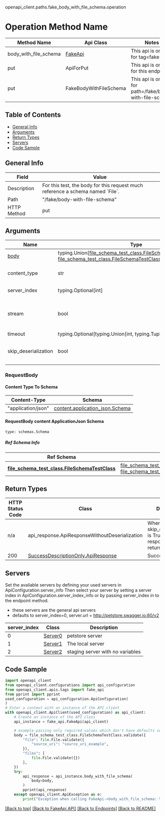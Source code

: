 openapi_client.paths.fake_body_with_file_schema.operation
# Operation Method Name

| Method Name | Api Class | Notes |
| ----------- | --------- | ----- |
| body_with_file_schema | [FakeApi](../../apis/tags/fake_api.md) | This api is only for tag=fake |
| put | ApiForPut | This api is only for this endpoint |
| put | FakeBodyWithFileSchema | This api is only for path=/fake/body-with-file-schema |

## Table of Contents
- [General Info](#general-info)
- [Arguments](#arguments)
- [Return Types](#return-types)
- [Servers](#servers)
- [Code Sample](#code-sample)

## General Info
| Field | Value |
| ----- | ----- |
| Description | For this test, the body for this request much reference a schema named &#x60;File&#x60;. |
| Path | "/fake/body-with-file-schema" |
| HTTP Method | put |

## Arguments

Name | Type | Description  | Notes
------------- | ------------- | ------------- | -------------
[body](#requestbody) | typing.Union[[file_schema_test_class.FileSchemaTestClassDictInput](../../components/schema/file_schema_test_class.md#fileschematestclassdictinput), [file_schema_test_class.FileSchemaTestClassDict](../../components/schema/file_schema_test_class.md#fileschematestclassdict)] | required |
content_type | str | optional, default is 'application/json' | Selects the schema and serialization of the request body. value must be one of ['application/json']
server_index | typing.Optional[int] | default is None | Allows one to select a different [server](#servers). If not None, must be one of [0, 1, 2]
stream | bool | default is False | if True then the response.content will be streamed and loaded from a file like object. When downloading a file, set this to True to force the code to deserialize the content to a FileSchema file
timeout | typing.Optional[typing.Union[int, typing.Tuple]] | default is None | the timeout used by the rest client
skip_deserialization | bool | default is False | when True, headers and body will be unset and an instance of api_response.ApiResponseWithoutDeserialization will be returned

### RequestBody

#### Content Type To Schema
Content-Type | Schema
------------ | -------
"application/json" | [content.application_json.Schema](#requestbody-content-applicationjson-schema)

#### RequestBody content ApplicationJson Schema
```
type: schemas.Schema
```

##### Ref Schema Info
Ref Schema | Input Type | Output Type
---------- | ---------- | -----------
[**file_schema_test_class.FileSchemaTestClass**](../../components/schema/file_schema_test_class.md) | [file_schema_test_class.FileSchemaTestClassDictInput](../../components/schema/file_schema_test_class.md#fileschematestclassdictinput), [file_schema_test_class.FileSchemaTestClassDict](../../components/schema/file_schema_test_class.md#fileschematestclassdict) | [file_schema_test_class.FileSchemaTestClassDict](../../components/schema/file_schema_test_class.md#fileschematestclassdict)

## Return Types

HTTP Status Code | Class | Description
------------- | ------------- | -------------
n/a | api_response.ApiResponseWithoutDeserialization | When skip_deserialization is True this response is returned
200 | [SuccessDescriptionOnly.ApiResponse](../../components/responses/response_success_description_only.md#apiresponse) | Success

## Servers

Set the available servers by defining your used servers in ApiConfiguration.server_info
Then select your server by setting a server index in ApiConfiguration.server_index_info or by
passing server_index in to the endpoint method.
- these servers are the general api servers
- defaults to server_index=0, server.url = http://petstore.swagger.io:80/v2

server_index | Class | Description
------------ | ----- | ------------
0 | [Server0](../../servers/server_0.md) | petstore server
1 | [Server1](../../servers/server_1.md) | The local server
2 | [Server2](../../servers/server_2.md) | staging server with no variables

## Code Sample

```python
import openapi_client
from openapi_client.configurations import api_configuration
from openapi_client.apis.tags import fake_api
from pprint import pprint
used_configuration = api_configuration.ApiConfiguration(
)
# Enter a context with an instance of the API client
with openapi_client.ApiClient(used_configuration) as api_client:
    # Create an instance of the API class
    api_instance = fake_api.FakeApi(api_client)

    # example passing only required values which don't have defaults set
    body = file_schema_test_class.FileSchemaTestClass.validate({
        "file": file.File.validate({
            "source_uri": "source_uri_example",
        }),
        "files": [
            file.File.validate({})
        ],
    })
    try:
        api_response = api_instance.body_with_file_schema(
            body=body,
        )
        pprint(api_response)
    except openapi_client.ApiException as e:
        print("Exception when calling FakeApi->body_with_file_schema: %s\n" % e)
```

[[Back to top]](#top)
[[Back to FakeApi API]](../../apis/tags/fake_api.md)
[[Back to Endpoints]](../../../README.md#Endpoints) [[Back to README]](../../../README.md)